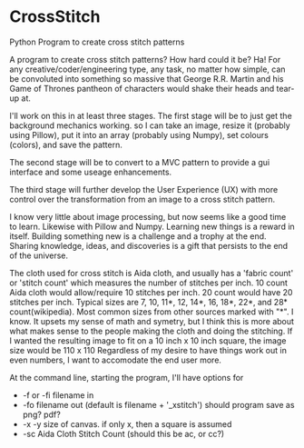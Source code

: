 # CrossStitch
Python Program to create cross stitch patterns

A program to create cross stitch patterns? How hard could it be? Ha! For any creative/coder/engineering type, any task, no matter how simple, can be convoluted into something so massive that George R.R. Martin and his Game of Thrones pantheon of characters would shake their heads and tear-up at.

I'll work on this in at least three stages.
The first stage will be to just get the background mechanics working. so I can take an image, resize it (probably using Pillow), put it into an array (probably using Numpy), set colours (colors), and save the pattern.

The second stage will be to convert to a MVC pattern to provide a gui interface and some useage enhancements.

The third stage will further develop the User Experience (UX) with more control over the transformation from an image to a cross stitch pattern.

I know very little about image processing, but now seems like a good time to learn. Likewise with Pillow and Numpy. Learning new things is a reward in itself. Building something new is a challenge and a trophy at the end. Sharing knowledge, ideas, and discoveries is a gift that persists to the end of the universe.

The cloth used for cross stitch is Aida cloth, and usually has a 'fabric count' or 'stitch count' which measures the number of stitches per inch. 10 count Aida cloth would allow/require 10 stitches per inch. 20 count would have 20 stitches per inch. Typical sizes are 7, 10, 11*, 12, 14*, 16, 18*, 22*, and 28* count(wikipedia). Most common sizes from other sources marked with "*". 
I know. It upsets my sense of math and symetry, but I think this is more about what makes sense to the people making the cloth and doing the stitching.
If I wanted the resulting image to fit on a 10 inch x 10 inch square, the image size would be 110 x 110
Regardless of my desire to have things work out in even numbers, I want to accomodate the end user more. 

At the command line, starting the program, I'll have options for
  * -f or -fi filename in
  * -fo filename out (default is filename + '_xstitch') should program save as png? pdf?
  * -x -y size of canvas. if only x, then a square is assumed
  * -sc Aida Cloth Stitch Count (should this be ac, or cc?)
